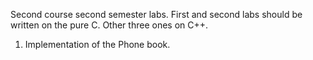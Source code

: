 Second course second semester labs. First and second labs should be written on the pure C. Other three ones on C++.

1. Implementation of the Phone book.
